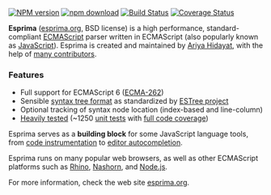 [![NPM version](https://img.shields.io/npm/v/esprima.svg)](https://www.npmjs.com/package/esprima)
[![npm download](https://img.shields.io/npm/dm/esprima.svg)](https://www.npmjs.com/package/esprima)
[![Build Status](https://img.shields.io/travis/jquery/esprima/master.svg)](https://travis-ci.org/jquery/esprima)
[![Coverage Status](https://img.shields.io/codecov/c/github/jquery/esprima/master.svg)](https://codecov.io/github/jquery/esprima)

**Esprima** ([esprima.org](http://esprima.org), BSD license) is a high performance,
standard-compliant [ECMAScript](http://www.ecma-international.org/publications/standards/Ecma-262.htm)
parser written in ECMAScript (also popularly known as
[JavaScript](https://en.wikipedia.org/wiki/JavaScript)).
Esprima is created and maintained by [Ariya Hidayat](https://twitter.com/ariyahidayat),
with the help of [many contributors](https://github.com/jquery/esprima/contributors).

### Features

- Full support for ECMAScript 6 ([ECMA-262](http://www.ecma-international.org/publications/standards/Ecma-262.htm))
- Sensible [syntax tree format](https://github.com/estree/estree/blob/master/spec.md) as standardized by [ESTree project](https://github.com/estree/estree)
- Optional tracking of syntax node location (index-based and line-column)
- [Heavily tested](http://esprima.org/test/ci.html) (~1250 [unit tests](https://github.com/jquery/esprima/tree/master/test/fixtures) with [full code coverage](https://codecov.io/github/jquery/esprima))

Esprima serves as a **building block** for some JavaScript
language tools, from [code instrumentation](http://esprima.org/demo/functiontrace.html)
to [editor autocompletion](http://esprima.org/demo/autocomplete.html).

Esprima runs on many popular web browsers, as well as other ECMAScript platforms such as
[Rhino](http://www.mozilla.org/rhino), [Nashorn](http://openjdk.java.net/projects/nashorn/), and [Node.js](https://npmjs.org/package/esprima).

For more information, check the web site [esprima.org](http://esprima.org).
